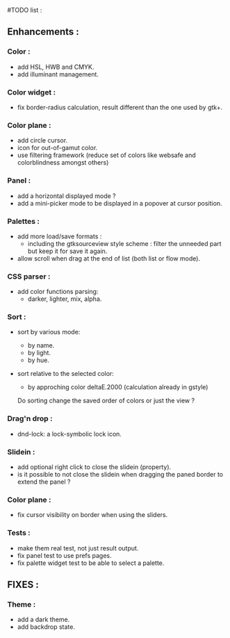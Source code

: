 #TODO list :

## Enhancements :

### Color :
- add HSL, HWB and CMYK.
- add illuminant management.

### Color widget :
- fix border-radius calculation, result different than the one used by gtk+.

### Color plane :
- add circle cursor.
- icon for out-of-gamut color.
- use filtering framework (reduce set of colors like websafe and colorblindness amongst others)

### Panel :
- add a horizontal displayed mode ?
- add a mini-picker mode to be displayed in a popover at cursor position.

### Palettes :
- add more load/save formats :
  - including the gtksourceview style scheme : filter the unneeded part but keep it for save it again.
- allow scroll when drag at the end of list (both list or flow mode).

### CSS parser :
- add color functions parsing:
  - darker, lighter, mix, alpha.

### Sort :
- sort by various mode:
  - by name.
  - by light.
  - by hue.

- sort relative to the selected color:
  - by approching color deltaE.2000 (calculation already in gstyle)

  Do sorting change the saved order of colors or just the view ?

### Drag'n drop :
- dnd-lock: a lock-symbolic lock icon.

### Slidein :
- add optional right click to close the slidein (property).
- is it possible to not close the slidein when dragging the paned border to extend the panel ?

### Color plane :
- fix cursor visibility on border when using the sliders.

### Tests :
- make them real test, not just result output.
- fix panel test to use prefs pages.
- fix palette widget test to be able to select a palette.

## FIXES :

### Theme :
- add a dark theme.
- add backdrop state.
